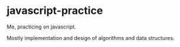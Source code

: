 # javascript-practice

Me, practicing on javascript.

Mostly implementation and design of algorithms and data structures.
